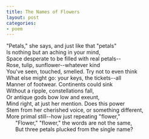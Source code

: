 ```yaml
---
title: The Names of Flowers
layout: post
categories:
- poem
---
```


"Petals," she says, and just like that "petals"  
Is nothing but an aching in your mind,  
Space desperate to be filled with real petals--  
Rose, tulip, sunflower--whatever kind  
You've seen, touched, smelled.  Try not to even think  
What else might go: your keys, the tickets--all  
Manner of footwear.  Continents could sink  
Without a ripple, constellations fall,  
Or antique gods bow low and exeunt,  
Mind right, at just her mention.  Does this power  
Stem from her cherished voice, or something different,  
More primal still--how just repeating "flower,"  
&nbsp;&nbsp;&nbsp;&nbsp;&nbsp;&nbsp;"Flower," "flower," the words are not the same,  
&nbsp;&nbsp;&nbsp;&nbsp;&nbsp;&nbsp;But three petals plucked from the single name?  
